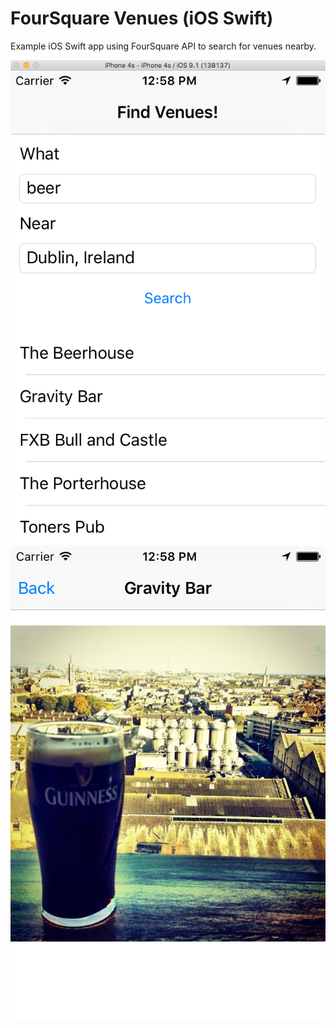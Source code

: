 # FourSquare Venues (iOS Swift) #

Example iOS Swift app using FourSquare API to search for venues nearby.

<img src="screen1.png"/>
<img src="screen2.png"/>
